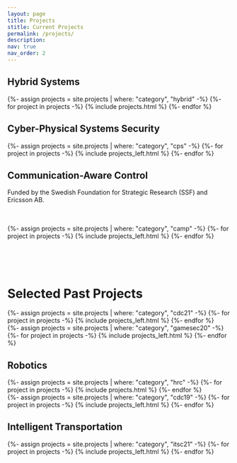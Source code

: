 ```yaml
---
layout: page
title: Projects
stitle: Current Projects
permalink: /projects/
description:
nav: true
nav_order: 2
---
```


<div class="projects">


<!--
<img src="/assets/giff/mavridis_research.gif" class=research onclick="window.open(this.src)" role="button">
-->

<h2 class="category">Hybrid Systems</h2>

<div class="container">
  <div class="row row-cols-0">
  {%- assign projects = site.projects | where: "category", "hybrid" -%}
  {%- for project in projects -%}
    {% include projects.html %}
  {%- endfor %}
  </div>
</div>


<h2 class="category">Cyber-Physical Systems Security</h2>

<div class="container">
  <div class="row row-cols-0">
  {%- assign projects = site.projects | where: "category", "cps" -%}
  {%- for project in projects -%}
    {% include projects_left.html %}
  {%- endfor %}
  </div>
</div>



<h2 class="category">Communication-Aware Control</h2>

Funded by the Swedish Foundation for Strategic Research (SSF) and Ericsson AB.


<br>
<br>

<div class="container">
  <div class="row row-cols-0">
  {%- assign projects = site.projects | where: "category", "camp" -%}
  {%- for project in projects -%}
    {% include projects_left.html %}
  {%- endfor %}
  </div>
</div>






<br><br><br>

<h1 class="category">Selected Past Projects</h1>



<div class="container">
  <div class="row row-cols-0">
  {%- assign projects = site.projects | where: "category", "cdc21" -%}
  {%- for project in projects -%}
    {% include projects_left.html %}
  {%- endfor %}
  </div>
</div>

<div class="container">
  <div class="row row-cols-0">
  {%- assign projects = site.projects | where: "category", "gamesec20" -%}
  {%- for project in projects -%}
    {% include projects_left.html %}
  {%- endfor %}
  </div>
</div>






<h2 class="category">Robotics</h2>

<div class="container">
  <div class="row row-cols-0">
  {%- assign projects = site.projects | where: "category", "hrc" -%}
  {%- for project in projects -%}
    {% include projects.html %}
  {%- endfor %}
  </div>
</div>

<div class="container">
  <div class="row row-cols-0">
  {%- assign projects = site.projects | where: "category", "cdc19" -%}
  {%- for project in projects -%}
    {% include projects_left.html %}
  {%- endfor %}
  </div>
</div>




<h2 class="category">Intelligent Transportation</h2>

<div class="container">
  <div class="row row-cols-0">
  {%- assign projects = site.projects | where: "category", "itsc21" -%}
  {%- for project in projects -%}
    {% include projects_left.html %}
  {%- endfor %}
  </div>
</div>







</div>





